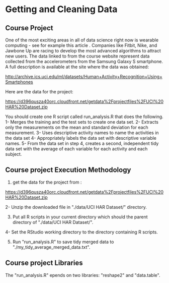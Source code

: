 # Getting and Cleaning Data

## Course Project

One of the most exciting areas in all of data science right now is wearable computing - see for example this article . Companies like Fitbit, Nike, and Jawbone Up are racing to develop the most advanced algorithms to attract new users. The data linked to from the course website represent data collected from the accelerometers from the Samsung Galaxy S smartphone. A full description is available at the site where the data was obtained: 

http://archive.ics.uci.edu/ml/datasets/Human+Activity+Recognition+Using+Smartphones 

Here are the data for the project: 

https://d396qusza40orc.cloudfront.net/getdata%2Fprojectfiles%2FUCI%20HAR%20Dataset.zip 

You should create one R script called run_analysis.R that does the following. 
1- Merges the training and the test sets to create one data set.
2- Extracts only the measurements on the mean and standard deviation for each measurement. 
3- Uses descriptive activity names to name the activities in the data set
4- Appropriately labels the data set with descriptive variable names. 
5- From the data set in step 4, creates a second, independent tidy data set with the average of each variable for each activity and each subject.




## Course project Execution Methodology

1. get the data for the project from : 

https://d396qusza40orc.cloudfront.net/getdata%2Fprojectfiles%2FUCI%20HAR%20Dataset.zip 

2- Unzip the downloaded file in "./data/UCI HAR Dataset/" directory.

3. Put all R scripts in your current directory which should the parent directory of "./data/UCI HAR Dataset/".

4- Set the RStudio working directory to the directory containing R scripts.

5. Run "run_analysis.R" to save tidy merged data to "./my_tidy_average_merged_data.txt".



## Course project Libraries 

The "run_analysis.R" epends on two libraries: "reshape2" and "data.table". 